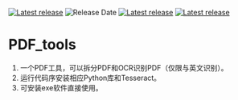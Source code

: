 [![Latest release](https://img.shields.io/badge/release-v2.0-blue)](https://github.com/ganbulong/PDF_tools/releases)
![Release Date](https://img.shields.io/badge/release%20date-September-green)
[![Latest release](https://img.shields.io/badge/download-v2.0-orange)](https://github.com/ganbulong/PDF_tools/releases/download/2.0/PDF.2.0.exe)
[![Latest release](https://img.shields.io/badge/download-v1.0-orange)](https://github.com/ganbulong/PDF_tools/releases/download/1.0/PDF.1.0.exe)

# PDF_tools
1. 一个PDF工具，可以拆分PDF和OCR识别PDF（仅限与英文识别）。
2. 运行代码序安装相应Python库和Tesseract。
3. 可安装exe软件直接使用。
